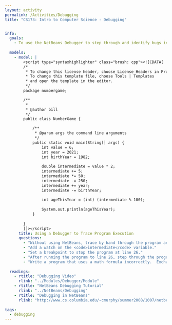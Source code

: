 ```yaml
---
layout: activity
permalink: /Activities/Debugging
title: "CS173: Intro to Computer Science - Debugging"


info:
  goals: 
    - To use the NetBeans Debugger to step through and identify bugs in code
    
  models:
    - model: |
        <script type="syntaxhighlighter" class="brush: cpp"><![CDATA[
        /*
         * To change this license header, choose License Headers in Project Properties.
         * To change this template file, choose Tools | Templates
         * and open the template in the editor.
         */
        package numbergame;

        /**
         *
         * @author bill
         */
        public class NumberGame {

            /**
             * @param args the command line arguments
             */
            public static void main(String[] args) {
                int value = 6;
                int year = 2021;
                int birthYear = 1982;
                
                double intermediate = value * 2;
                intermediate += 5;
                intermediate *= 50;
                intermediate -= 250;
                intermediate += year;
                intermediate -= birthYear;
                
                int ageThisYear = (int) (intermediate % 100);
                
                System.out.println(ageThisYear);
            }
            
        }
        ]]></script>   
      title: Using a Debugger to Trace Program Execution
      questions:
        - "Without using NetBeans, trace by hand through the program and update the values of each variable on paper."
        - "Add a watch on the <code>intermediate</code> variable."
        - "Set a breakpoint to stop the program at line 26."
        - "After running the program to line 26, step through the program one line of code at a time until you reach the end.  What variables change their values at each step, and to what values?"
        - "Write a program that uses a math formula incorrectly.  Exchange it with a partner, and use the debugger to try to find it.  As you step through the program, ask yourself what the next value should be, and then step once to check that you're right, until you find the mistake."
        
  readings:
    - rtitle: "Debugging Video"
      rlink: "../Modules/Debugger/Module"
    - rtitle: "NetBeans Debugging Tutorial"
      rlink: "../NetBeans/Debugging"  
    - rtitle: "Debugging in NetBeans"
      rlink: "http://www.cs.columbia.edu/~cmurphy/summer2008/1007/netbeans/7_debugging.html"
        
tags:
  - debugging  
---
```


